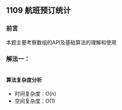## 1109 航班预订统计

### 前言
本题主要考察数组的API及基础算法的理解和使用


### 解法一：


```
```

#### 算法复杂度分析
- 时间复杂度：O(n)
- 空间复杂度：O(1) 
&nbsp;
    